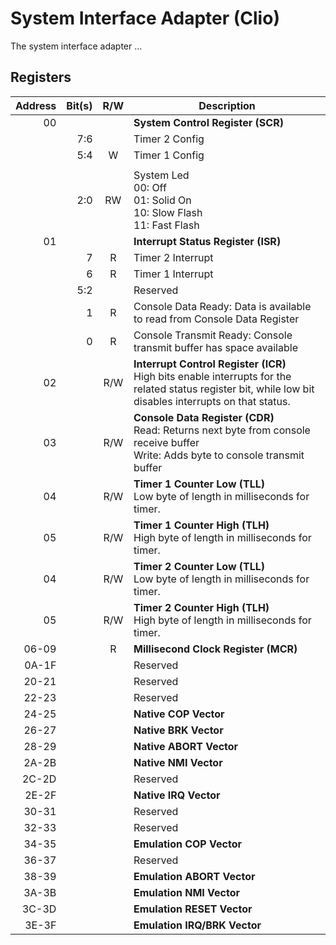 # System Interface Adapter (Clio)
The system interface adapter ...

## Registers
| Address | Bit(s) | R/W | Description                                                                                                                                                 |
|--------:|-------:|:---:|-------------------------------------------------------------------------------------------------------------------------------------------------------------|
|      00 |        |     | **System Control Register (SCR)**                                                                                                                           |
|         |    7:6 |     | Timer 2 Config                                                                                                                                              |
|         |    5:4 |  W  | Timer 1 Config                                                                                                                                              |
|         |        |     |                                                                                                                                                             |
|         |    2:0 | RW  | System Led<br/>00: Off<br/>01: Solid On</br>10: Slow Flash</br>11: Fast Flash                                                                               |
|      01 |        |     | **Interrupt Status Register (ISR)**                                                                                                                         |
|         |      7 |  R  | Timer 2 Interrupt                                                                                                                                           |
|         |      6 |  R  | Timer 1 Interrupt                                                                                                                                           |
|         |    5:2 |     | Reserved                                                                                                                                                    |
|         |      1 |  R  | Console Data Ready: Data is available to read from Console Data Register                                                                                    |
|         |      0 |  R  | Console Transmit Ready: Console transmit buffer has space available                                                                                         |
|      02 |        | R/W | **Interrupt Control Register (ICR)**<br/>High bits enable interrupts for the related status register bit, while low bit disables interrupts on that status. |
|      03 |        | R/W | **Console Data Register (CDR)**<br/>Read: Returns next byte from console receive buffer<br/>Write: Adds byte to console transmit buffer                     |
|      04 |        | R/W | **Timer 1 Counter Low (TLL)**<br/>Low byte of length in milliseconds for timer.                                                                             |
|      05 |        | R/W | **Timer 1 Counter High (TLH)**<br/>High byte of length in milliseconds for timer.                                                                           |
|      04 |        | R/W | **Timer 2 Counter Low (TLL)**<br/>Low byte of length in milliseconds for timer.                                                                             |
|      05 |        | R/W | **Timer 2 Counter High (TLH)**<br/>High byte of length in milliseconds for timer.                                                                           |
|   06-09 |        |  R  | **Millisecond Clock Register (MCR)**                                                                                                                        |
|   0A-1F |        |     | Reserved                                                                                                                                                    |
|   20-21 |        |     | Reserved                                                                                                                                                    |
|   22-23 |        |     | Reserved                                                                                                                                                    |
|   24-25 |        |     | **Native COP Vector**                                                                                                                                       |
|   26-27 |        |     | **Native BRK Vector**                                                                                                                                       |
|   28-29 |        |     | **Native ABORT Vector**                                                                                                                                     |
|   2A-2B |        |     | **Native NMI Vector**                                                                                                                                       |
|   2C-2D |        |     | Reserved                                                                                                                                                    |
|   2E-2F |        |     | **Native IRQ Vector**                                                                                                                                       |
|   30-31 |        |     | Reserved                                                                                                                                                    |
|   32-33 |        |     | Reserved                                                                                                                                                    |
|   34-35 |        |     | **Emulation COP Vector**                                                                                                                                    |
|   36-37 |        |     | Reserved                                                                                                                                                    |
|   38-39 |        |     | **Emulation ABORT Vector**                                                                                                                                  |
|   3A-3B |        |     | **Emulation NMI Vector**                                                                                                                                    |
|   3C-3D |        |     | **Emulation RESET Vector**                                                                                                                                  |
|   3E-3F |        |     | **Emulation IRQ/BRK Vector**                                                                                                                                |
